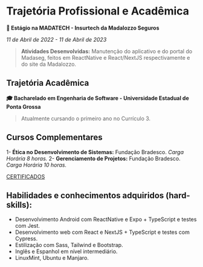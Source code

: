 # Trajetória Profissional e Acadêmica

**💼 Estágio na MADATECH - Insurtech da Madalozzo Seguros**

*11 de Abril de 2022 - 11 de Abril de 2023*

> **Atividades Desenvolvidas:** Manutenção do aplicativo e do portal do Madaseg, feitos em ReactNative e React/NextJS respectivamente e do site da Madalozzo.

## Trajetória Acadêmica
**🎓 Bacharelado em Engenharia de Software - Universidade Estadual de Ponta Grossa**

> Atualmente cursando o primeiro ano no Currículo 3.

## Cursos Complementares

1- **Ética no Desenvolvimento de Sistemas:** Fundação Bradesco. *Carga Horária 8 horas.* 
2- **Gerenciamento de Projetos:** Fundação Bradesco. *Carga Horária 10 horas.*

[CERTIFICADOS]()

## Habilidades e conhecimentos adquiridos (hard-skills):

- Desenvolvimento Android com ReactNative e Expo + TypeScript e testes com Jest.
- Desenvolvimento web com React e NextJS + TypeScript e testes com Cypress.
- Estilização com Sass, Tailwind e Bootstrap.
- Inglês e Espanhol em nível intermediário.
- LinuxMint, Ubuntu e Manjaro.